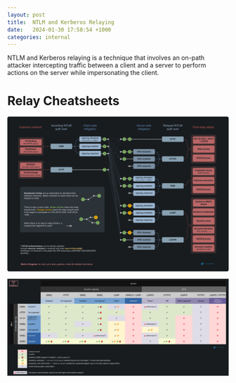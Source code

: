 ```yaml
---
layout: post
title:  NTLM and Kerberos Relaying
date:   2024-01-30 17:58:54 +1000
categories: internal
---
```

NTLM and Kerberos relaying is a technique that involves an on-path attacker intercepting traffic between a client and a server to perform actions on the server while impersonating the client.

# Relay Cheatsheets
![](/images/NTLM-and-Kerberos-Relaying/relay_from_to.png)

![](/images/NTLM-and-Kerberos-Relaying/ntlm_relay_mitigation_chart.webp)
